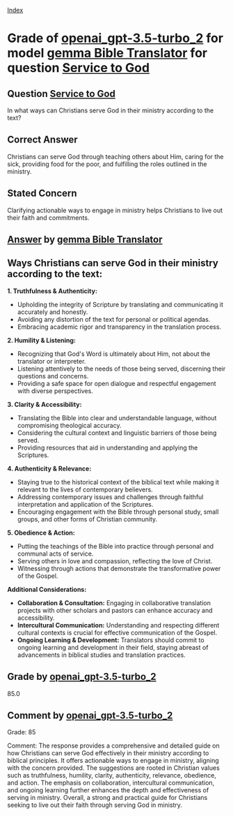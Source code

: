 
[Index](../../../../index.md)
# Grade of [openai_gpt-3.5-turbo_2](../../../grading_models/openai_gpt-3.5-turbo_2.md) for model [gemma Bible Translator](../../../answering_models/gemma_Bible_Translator.md) for question [Service to God](../../../questions/Service_to_God.md)

## Question [Service to God](../../../questions/Service_to_God.md)
In what ways can Christians serve God in their ministry according to the text?

## Correct Answer
Christians can serve God through teaching others about Him, caring for the sick, providing food for the poor, and fulfilling the roles outlined in the ministry.

## Stated Concern
Clarifying actionable ways to engage in ministry helps Christians to live out their faith and commitments.

## [Answer](../Service_to_God.md) by [gemma Bible Translator](../../../answering_models/gemma_Bible_Translator.md)
## Ways Christians can serve God in their ministry according to the text:

**1. Truthfulness & Authenticity:**

* Upholding the integrity of Scripture by translating and communicating it accurately and honestly.
* Avoiding any distortion of the text for personal or political agendas.
* Embracing academic rigor and transparency in the translation process.


**2. Humility & Listening:**

* Recognizing that God's Word is ultimately about Him, not about the translator or interpreter.
* Listening attentively to the needs of those being served, discerning their questions and concerns.
* Providing a safe space for open dialogue and respectful engagement with diverse perspectives.


**3. Clarity & Accessibility:**

* Translating the Bible into clear and understandable language, without compromising theological accuracy.
* Considering the cultural context and linguistic barriers of those being served.
* Providing resources that aid in understanding and applying the Scriptures.


**4. Authenticity & Relevance:**

* Staying true to the historical context of the biblical text while making it relevant to the lives of contemporary believers.
* Addressing contemporary issues and challenges through faithful interpretation and application of the Scriptures.
* Encouraging engagement with the Bible through personal study, small groups, and other forms of Christian community.


**5. Obedience & Action:**

* Putting the teachings of the Bible into practice through personal and communal acts of service.
* Serving others in love and compassion, reflecting the love of Christ.
* Witnessing through actions that demonstrate the transformative power of the Gospel.


**Additional Considerations:**

* **Collaboration & Consultation:** Engaging in collaborative translation projects with other scholars and pastors can enhance accuracy and accessibility.
* **Intercultural Communication:** Understanding and respecting different cultural contexts is crucial for effective communication of the Gospel.
* **Ongoing Learning & Development:** Translators should commit to ongoing learning and development in their field, staying abreast of advancements in biblical studies and translation practices.

## Grade by [openai_gpt-3.5-turbo_2](../../../grading_models/openai_gpt-3.5-turbo_2.md)
85.0

## Comment by [openai_gpt-3.5-turbo_2](../../../grading_models/openai_gpt-3.5-turbo_2.md)
Grade: 85

Comment: The response provides a comprehensive and detailed guide on how Christians can serve God effectively in their ministry according to biblical principles. It offers actionable ways to engage in ministry, aligning with the concern provided. The suggestions are rooted in Christian values such as truthfulness, humility, clarity, authenticity, relevance, obedience, and action. The emphasis on collaboration, intercultural communication, and ongoing learning further enhances the depth and effectiveness of serving in ministry. Overall, a strong and practical guide for Christians seeking to live out their faith through serving God in ministry.
